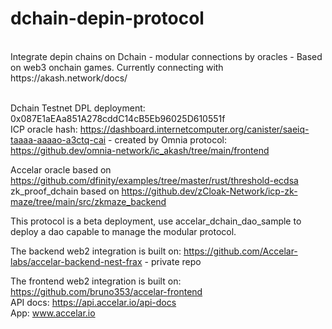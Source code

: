# dchain-depin-protocol
<br/>
Integrate depin chains on Dchain - modular connections by oracles - Based on web3 onchain games. Currently connecting with https://akash.network/docs/
<br/>
<br/>

Dchain Testnet DPL deployment: 0x087E1aEAa851A278cddC14cB5Eb96025D610551f
<br/>
ICP oracle hash: https://dashboard.internetcomputer.org/canister/saeiq-taaaa-aaaao-a3ctq-cai - created by Omnia protocol: https://github.dev/omnia-network/ic_akash/tree/main/frontend
<br/>

Accelar oracle based on https://github.com/dfinity/examples/tree/master/rust/threshold-ecdsa
<br/>
zk_proof_dchain based on https://github.dev/zCloak-Network/icp-zk-maze/tree/main/src/zkmaze_backend
<br/>

This protocol is a beta deployment, use accelar_dchain_dao_sample to deploy a dao capable to manage the modular protocol.
<br/>

The backend web2 integration is built on: https://github.com/Accelar-labs/accelar-backend-nest-frax - private repo
<br/>

The frontend web2 integration is built on: https://github.com/bruno353/accelar-frontend 
<br/>
API docs: https://api.accelar.io/api-docs
<br/>
App: www.accelar.io
<br/>
